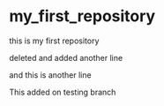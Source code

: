 # my_first_repository
this is my first repository

deleted and added another line


and this is another line

This added on testing branch
